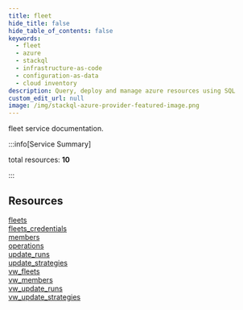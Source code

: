 ```yaml
---
title: fleet
hide_title: false
hide_table_of_contents: false
keywords:
  - fleet
  - azure
  - stackql
  - infrastructure-as-code
  - configuration-as-data
  - cloud inventory
description: Query, deploy and manage azure resources using SQL
custom_edit_url: null
image: /img/stackql-azure-provider-featured-image.png
---
```


fleet service documentation.

:::info[Service Summary]

total resources: __10__  

:::

## Resources
<div class="row">
<div class="providerDocColumn">
<a href="/services/fleet/fleets/">fleets</a><br />
<a href="/services/fleet/fleets_credentials/">fleets_credentials</a><br />
<a href="/services/fleet/members/">members</a><br />
<a href="/services/fleet/operations/">operations</a><br />
<a href="/services/fleet/update_runs/">update_runs</a>
</div>
<div class="providerDocColumn">
<a href="/services/fleet/update_strategies/">update_strategies</a><br />
<a href="/services/fleet/vw_fleets/">vw_fleets</a><br />
<a href="/services/fleet/vw_members/">vw_members</a><br />
<a href="/services/fleet/vw_update_runs/">vw_update_runs</a><br />
<a href="/services/fleet/vw_update_strategies/">vw_update_strategies</a>
</div>
</div>